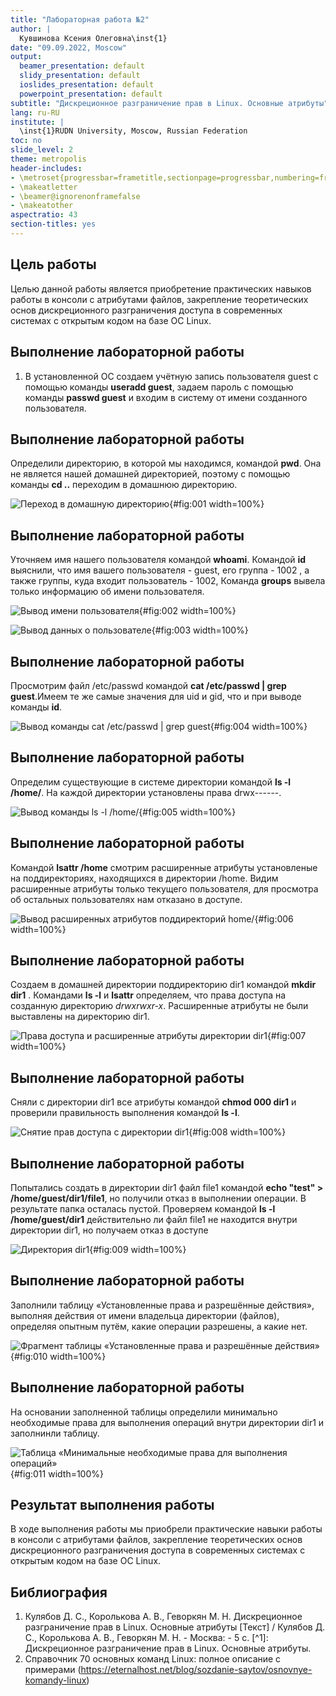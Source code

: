 ```yaml
---
title: "Лабораторная работа №2"
author: |
  Кувшинова Ксения Олеговна\inst{1}
date: "09.09.2022, Moscow"
output:
  beamer_presentation: default
  slidy_presentation: default
  ioslides_presentation: default
  powerpoint_presentation: default
subtitle: "Дискреционное разграничение прав в Linux. Основные атрибуты"
lang: ru-RU
institute: |
  \inst{1}RUDN University, Moscow, Russian Federation
toc: no
slide_level: 2
theme: metropolis
header-includes:
- \metroset{progressbar=frametitle,sectionpage=progressbar,numbering=fraction}
- \makeatletter
- \beamer@ignorenonframefalse
- \makeatother
aspectratio: 43
section-titles: yes
---
```




## Цель работы

Целью данной работы является приобретение практических навыков работы в консоли с атрибутами файлов, закрепление теоретических основ дискреционного разграничения доступа в современных системах с открытым кодом на базе ОС Linux.

## Выполнение лабораторной работы

1. В установленной ОС создаем учётную запись пользователя guest с помощью команды **useradd guest**, задаем пароль с помощью команды **passwd guest** и входим в систему от имени созданного пользователя.

## Выполнение лабораторной работы

Определили директорию, в которой мы находимся, командой **pwd**. Она не является нашей домашней директорией, поэтому с помощью команды **cd ..** переходим в домашнюю директорию. 

![Переход в домашную директорию](1.1.PNG){#fig:001 width=100%}

## Выполнение лабораторной работы

Уточняем имя нашего пользователя командой **whoami**. Командой **id** выяснили, что имя вашего пользователя - guest, его группа - 1002 , а также группы, куда входит пользователь - 1002,  Команда **groups** вывела только информацию об имени пользователя.

![Вывод имени пользователя](1.2.png){#fig:002 width=100%}

![Вывод данных о пользователе](1.3.png){#fig:003 width=100%}


## Выполнение лабораторной работы

Просмотрим файл /etc/passwd командой **cat /etc/passwd | grep guest**.Имеем те же самые значения для uid и gid, что и при выводе команды **id**. 

![Вывод команды cat /etc/passwd | grep guest](2.png){#fig:004 width=100%}

## Выполнение лабораторной работы

Определим существующие в системе директории командой **ls -l /home/**. На каждой директории установлены права drwx------.

![Вывод команды ls -l /home/](8.png){#fig:005 width=100%}

## Выполнение лабораторной работы

Командой **lsattr /home** смотрим расширенные атрибуты установленые на поддиректориях, находящихся в директории /home. Видим расширенные атрибуты только текущего пользователя, для просмотра об остальных пользователях нам отказано в доступе. 

![Вывод расширенных атрибутов поддиректорий home/](10.png){#fig:006 width=100%} 

## Выполнение лабораторной работы

Создаем в домашней директории поддиректорию dir1 командой **mkdir dir1** . Командами **ls -l** и **lsattr** определяем, что права доступа на созданную директорию *drwxrwxr-x*. Расширенные атрибуты не были выставлены на директорию dir1. 

![Права доступа и расширенные атрибуты директории dir1](11.png){#fig:007 width=100%} 

## Выполнение лабораторной работы

Сняли с директории dir1 все атрибуты командой **chmod 000 dir1** и проверили правильность выполнения командой **ls -l**. 

![ Снятие прав доступа с директории dir1](12.png){#fig:008 width=100%} 

## Выполнение лабораторной работы

Попытались создать в директории dir1 файл file1 командой **echo "test" > /home/guest/dir1/file1**, но получили отказ в выполнении операции. В результате папка осталась пустой. Проверяем командой **ls -l /home/guest/dir1** действительно ли файл file1 не находится внутри директории dir1, но получаем отказ в доступе

![ Директория dir1](13.PNG){#fig:009 width=100%} 

## Выполнение лабораторной работы

Заполнили таблицу «Установленные права и разрешённые действия», выполняя действия от имени владельца директории (файлов), определяя опытным путём, какие операции разрешены, а какие нет.

![ Фрагмент таблицы «Установленные права и разрешённые действия»](table1.PNG){#fig:010 width=100%} 

## Выполнение лабораторной работы

На основании заполненной таблицы определили минимально необходимые права для выполнения операций внутри директории dir1 и заполнинли таблицу. 

![ Таблица «Минимальные необходимые права для выполнения операций»](table2.PNG){#fig:011 width=100%} 


## Результат выполнения работы

В ходе выполнения работы мы приобрели практические навыки работы в консоли с атрибутами файлов, закрепление теоретических основ дискреционного разграничения доступа в современных системах с открытым кодом на базе ОС Linux.


## Библиография

1. Кулябов Д. С., Королькова А. В., Геворкян М. Н. Дискреционное разграничение прав в Linux. Основные атрибуты [Текст] / Кулябов Д. С., Королькова А. В., Геворкян М. Н. - Москва: - 5 с. [^1]: Дискреционное разграничение прав в Linux. Основные атрибуты.
2. Справочник 70 основных команд Linux: полное описание с примерами (https://eternalhost.net/blog/sozdanie-saytov/osnovnye-komandy-linux)